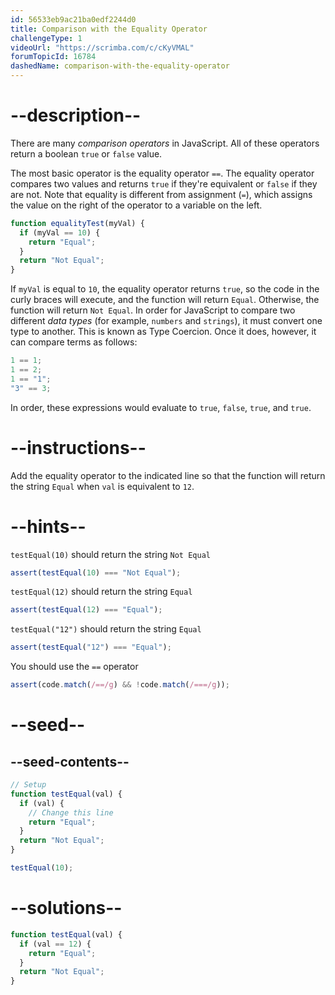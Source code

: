 ```yaml
---
id: 56533eb9ac21ba0edf2244d0
title: Comparison with the Equality Operator
challengeType: 1
videoUrl: "https://scrimba.com/c/cKyVMAL"
forumTopicId: 16784
dashedName: comparison-with-the-equality-operator
---
```


# --description--

There are many <dfn>comparison operators</dfn> in JavaScript. All of these operators return a boolean `true` or `false` value.

The most basic operator is the equality operator `==`. The equality operator compares two values and returns `true` if they're equivalent or `false` if they are not. Note that equality is different from assignment (`=`), which assigns the value on the right of the operator to a variable on the left.

```js
function equalityTest(myVal) {
  if (myVal == 10) {
    return "Equal";
  }
  return "Not Equal";
}
```

If `myVal` is equal to `10`, the equality operator returns `true`, so the code in the curly braces will execute, and the function will return `Equal`. Otherwise, the function will return `Not Equal`. In order for JavaScript to compare two different <dfn>data types</dfn> (for example, `numbers` and `strings`), it must convert one type to another. This is known as Type Coercion. Once it does, however, it can compare terms as follows:

```js
1 == 1;
1 == 2;
1 == "1";
"3" == 3;
```

In order, these expressions would evaluate to `true`, `false`, `true`, and `true`.

# --instructions--

Add the equality operator to the indicated line so that the function will return the string `Equal` when `val` is equivalent to `12`.

# --hints--

`testEqual(10)` should return the string `Not Equal`

```js
assert(testEqual(10) === "Not Equal");
```

`testEqual(12)` should return the string `Equal`

```js
assert(testEqual(12) === "Equal");
```

`testEqual("12")` should return the string `Equal`

```js
assert(testEqual("12") === "Equal");
```

You should use the `==` operator

```js
assert(code.match(/==/g) && !code.match(/===/g));
```

# --seed--

## --seed-contents--

```js
// Setup
function testEqual(val) {
  if (val) {
    // Change this line
    return "Equal";
  }
  return "Not Equal";
}

testEqual(10);
```

# --solutions--

```js
function testEqual(val) {
  if (val == 12) {
    return "Equal";
  }
  return "Not Equal";
}
```
